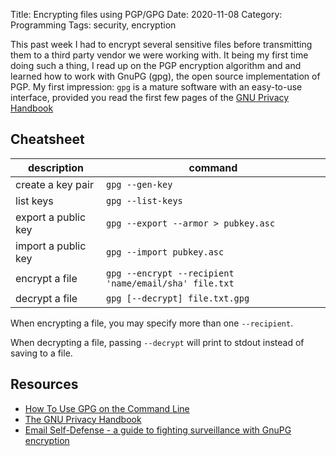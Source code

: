 Title: Encrypting files using PGP/GPG
Date: 2020-11-08
Category: Programming
Tags: security, encryption

This past week I had to encrypt several sensitive files before transmitting
them to a third party vendor we were working with. It being my first time doing
such a thing, I read up on the PGP encryption algorithm and and learned how to work with
GnuPG (gpg), the open source implementation of PGP. My first impression: `gpg` is a
mature software with an easy-to-use interface, provided you read the first few
pages of the [GNU Privacy
Handbook](https://www.gnupg.org/gph/en/manual/c14.html)

## Cheatsheet
description|command
---|---
create a key pair | `gpg --gen-key`
list keys | `gpg --list-keys`
export a public key | `gpg --export --armor > pubkey.asc`
import a public key | `gpg --import pubkey.asc`
encrypt a file | `gpg --encrypt --recipient 'name/email/sha' file.txt`
decrypt a file | `gpg [--decrypt] file.txt.gpg`

When encrypting a file, you may specify more than one `--recipient`.

When decrypting a file, passing `--decrypt` will print to stdout instead of
saving to a file.

## Resources

* [How To Use GPG on the Command
  Line](https://blog.ghostinthemachines.com/2015/03/01/how-to-use-gpg-command-line/)
* [The GNU Privacy Handbook](https://www.gnupg.org/gph/en/manual/c14.html)
* [Email Self-Defense - a guide to fighting surveillance with GnuPG
  encryption](https://emailselfdefense.fsf.org/en/)
